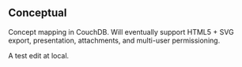 ## Conceptual

Concept mapping in CouchDB. Will eventually support HTML5 + SVG export, presentation, attachments, and multi-user permissioning.

A test edit at local.

